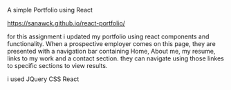 A simple Portfolio using React

https://sanawck.github.io/react-portfolio/

for this assignment i updated my portfolio using react components and functionality. When a prospective employer comes on this page, they are presented with a navigation bar containing Home, About me, my resume, links to my work and a contact section. they can navigate using those linkes to specific sections to view results.

i used JQuery
CSS
React
